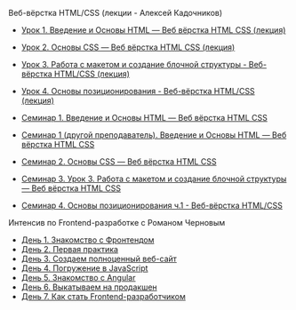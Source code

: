 Веб-вёрстка HTML/CSS (лекции - Алексей Кадочников)

* [Урок 1. Введение и Основы HTML — Веб вёрстка HTML CSS (лекция)](https://youtu.be/tvOZ-9Gq2os)
* [Урок 2. Основы CSS — Веб вёрстка HTML CSS (лекция)](https://youtu.be/yrVVvUGX1TU)
* [Урок 3. Работа с макетом и создание блочной структуры - Веб-вёрстка HTML/CSS (лекция)](https://youtu.be/7r2aWab7Bwk)
* [Урок 4. Основы позиционирования - Веб-вёрстка HTML/CSS (лекция)](https://youtu.be/Lgsd0hWiJCM)


* [Семинар 1. Введение и Основы HTML — Веб вёрстка HTML CSS](https://youtu.be/aPZMB6CL4ec)
* [Семинар 1 (другой преподаватель). Введение и Основы HTML — Веб вёрстка HTML CSS](https://youtu.be/U87IVUdjKmA)
* [Семинар 2. Основы CSS — Веб вёрстка HTML CSS](https://youtu.be/bqHX9_2zxTo)
* [Семинар 3. Урок 3. Работа с макетом и создание блочной структуры — Веб вёрстка HTML CSS](https://youtu.be/wkeyGz_35S0)
* [Семинар 4. Основы позиционирования ч.1 - Веб-вёрстка HTML/CSS](https://youtu.be/jL3nzZor8cc)


Интенсив по Frontend-разработке с Романом Черновым
* [День 1. Знакомство с Фронтендом](https://youtu.be/XRDUHnl0hqg)
* [День 2. Первая практика](https://youtu.be/-DRfJXykaiY)
* [День 3. Создаем полноценный веб-сайт](https://youtu.be/8-W1U6ulCZ8)
* [День 4. Погружение в JavaScript](https://youtu.be/xUu-Y7MGTDk)
* [День 5. Знакомство с Angular](https://youtu.be/3_Uu5OicXT0)
* [День 6. Выкатываем на продакшен](https://youtu.be/BsZS3WM69yA)
* [День 7. Как стать Frontend-разработчиком](https://youtu.be/E6Aw8b8rbHA)